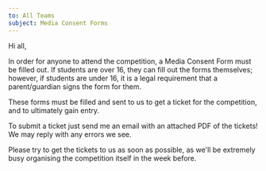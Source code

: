 ```yaml
---
to: All Teams
subject: Media Consent Forms
---
```


Hi all,

In order for anyone to attend the competition, a Media Consent Form must be filled out. If students are over 16, they can fill out the forms themselves; however, if students are under 16, it is a legal requirement that a parent/guardian signs the form for them.

These forms must be filled and sent to us to get a ticket for the competition, and to ultimately gain entry.

To submit a ticket just send me an email with an attached PDF of the tickets! We may reply with any errors we see.

Please try to get the tickets to us as soon as possible, as we'll be extremely busy organising the competition itself in the week before.

